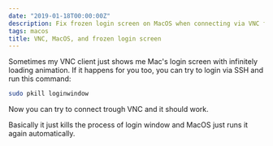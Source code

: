 ```yaml
---
date: "2019-01-18T00:00:00Z"
description: Fix frozen login screen on MacOS when connecting via VNC from Windows
tags: macos
title: VNC, MacOS, and frozen login screen
---
```


Sometimes my VNC client just shows me Mac's login screen with infinitely
loading animation. If it happens for you too, you can try to login via SSH and run this command:

```bash
sudo pkill loginwindow
```

Now you can try to connect trough VNC and it should work.

Basically it just kills the process of login window and MacOS just runs it again automatically.
